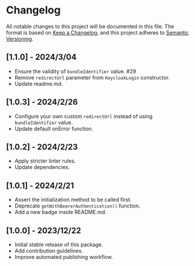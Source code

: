 # Changelog
All notable changes to this project will be documented in this file.
The format is based on [Keep a Changelog](https://keepachangelog.com/en/1.1.0),
and this project adheres to [Semantic Versioning](https://semver.org/spec/v2.0.0.html).

## [1.1.0] - 2024/3/04

- Ensure the validity of `bundleIdentifier` value. #29
- Remove `redirectUrl` parameter from `KeycloakLogin` constructor.
- Update readme.md.

## [1.0.3] - 2024/2/26

- Configure your own custom `redirectUrl` instead of using `bundleIdentifier` value.
- Update default onError function.

## [1.0.2] - 2024/2/23

- Apply stricter linter rules.
- Update dependencies.

## [1.0.1] - 2024/2/21

- Assert the initialization method to be called first.
- Deprecate `getWithBearerAuthentication()` function.
- Add a new badge inside README.md.

## [1.0.0] - 2023/12/22

- Initial stable release of this package.
- Add contribution guidelines.
- Improve automated publishing workflow.